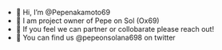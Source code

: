 - 👋 Hi, I’m @Pepenakamoto69
- 👀 I am project owner of Pepe on Sol (Ox69)
- 🌱 If you feel we can partner or collobarate please reach out!
- 💞️ You can find us @pepeonsolana698 on twitter 

<!---
Pepenakamoto69/Pepenakamoto69 is a ✨ special ✨ repository because its `README.md` (this file) appears on your GitHub profile.
You can click the Preview link to take a look at your changes.
--->

